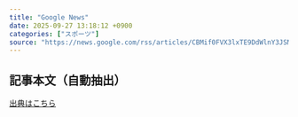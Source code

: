 ```yaml
---
title: "Google News"
date: 2025-09-27 13:18:12 +0900
categories: ["スポーツ"]
source: "https://news.google.com/rss/articles/CBMif0FVX3lxTE9DdWlnY3JSMmtlcUYyQ2dqcWNLX2VmbEladXJhU1M0eC01d3YxdmVwcmdxOERkNGZXUXpsVFY0N1lUN1BZXzUtTjlOM2wtTnlSR0lpYlNoZFpSVmxVRk5rZkNnOV9jVUNXcVJIY1pVeTVTNUhoU1pTbVFZeDJGaWc?oc=5"
---
```


## 記事本文（自動抽出）
<body class="y0K44d EA71Tc" id="readabilityBody"></body>

[出典はこちら](https://news.google.com/rss/articles/CBMif0FVX3lxTE9DdWlnY3JSMmtlcUYyQ2dqcWNLX2VmbEladXJhU1M0eC01d3YxdmVwcmdxOERkNGZXUXpsVFY0N1lUN1BZXzUtTjlOM2wtTnlSR0lpYlNoZFpSVmxVRk5rZkNnOV9jVUNXcVJIY1pVeTVTNUhoU1pTbVFZeDJGaWc?oc=5)
